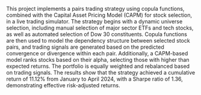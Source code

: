 
This project implements a pairs trading strategy using copula functions, combined with the Capital Asset Pricing Model (CAPM) for stock selection, in a live trading simulator. The strategy begins with a dynamic universe selection, including manual selection of major sector ETFs and tech stocks, as well as automated selection of Dow 30 constituents. Copula functions are then used to model the dependency structure between selected stock pairs, and trading signals are generated based on the predicted convergence or divergence within each pair. Additionally, a CAPM-based model ranks stocks based on their alpha, selecting those with higher than expected returns. The portfolio is equally weighted and rebalanced based on trading signals. The results show that the strategy achieved a cumulative return of 11.12% from January to April 2024, with a Sharpe ratio of 1.36, demonstrating effective risk-adjusted returns.
